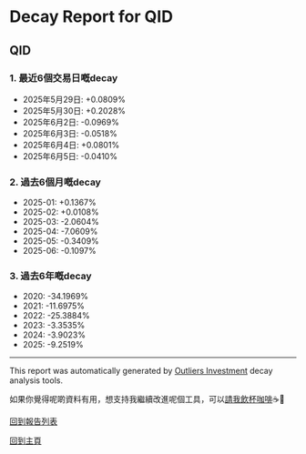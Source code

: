 # Decay Report for QID

## QID

### 1. 最近6個交易日嘅decay

- 2025年5月29日: +0.0809%
- 2025年5月30日: +0.2028%
- 2025年6月2日: -0.0969%
- 2025年6月3日: -0.0518%
- 2025年6月4日: +0.0801%
- 2025年6月5日: -0.0410%

### 2. 過去6個月嘅decay

- 2025-01: +0.1367%
- 2025-02: +0.0108%
- 2025-03: -2.0604%
- 2025-04: -7.0609%
- 2025-05: -0.3409%
- 2025-06: -0.1097%

### 3. 過去6年嘅decay

- 2020: -34.1969%
- 2021: -11.6975%
- 2022: -25.3884%
- 2023: -3.3535%
- 2024: -3.9023%
- 2025: -9.2519%

------------------------------
This report was automatically generated by [Outliers Investment](https://outliersecon.github.io/Outliers-Investment/) decay analysis tools.

如果你覺得呢啲資料有用，想支持我繼續改進呢個工具，可以[請我飲杯咖啡](https://buymeacoffee.com/outliersecon)☕🙏

[回到報告列表](https://outliersecon.github.io/Outliers-Investment/reports/reports_public)

[回到主頁](https://outliersecon.github.io/Outliers-Investment/)
